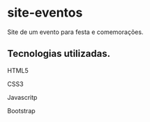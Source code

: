# site-eventos

Site de um evento para festa e comemorações.

## Tecnologias utilizadas.

HTML5

CSS3

Javascritp

Bootstrap



